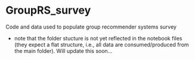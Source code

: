 # GroupRS_survey
Code and data used to populate group recommender systems survey
- note that the folder stucture is not yet reflected in the notebook files (they expect a flat structure, i.e., all data are consumed/produced from the main folder). Will update this soon...

  
